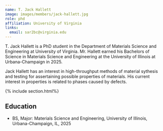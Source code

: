 ```yaml
---
name: T. Jack Hallett
image: images/members/jack-hallett.jpg
role: phd
affiliation: University of Virginia
links:
  email: sar2bc@virginia.edu
---
```


T. Jack Hallett is a PhD student in the Department of Materials Science and Engineering at University of Virginia. Mr. Hallett earned his Bachelors of Science in Materials Science and Engineering at the University of Illinois at Urbana-Champaign in 2025. 

Jack Hallett has an interest in high-throughput methods of material sythesis and testing for assertaining possible properties of materials. His current interest in properties is related to phases caused by defects. 

{% include section.html%}
##  Education
- BS, Major: Materials Science and Engineering, University of Illinois, Urbana-Champaign, IL, 2025
